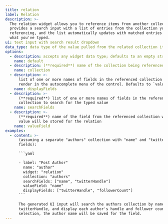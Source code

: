 ```yaml
---
title: relation
label: Relation
description: >-
  The relation widget allows you to reference items from another collection. It
  provides a search input with a list of entries from the collection you're
  referencing, and the list automatically updates with matched entries based on
  what you've typed.
ui: text input with search result dropdown
data_type: data type of the value pulled from the related collection item
options:
  - description: accepts any widget data type; defaults to an empty string
    name: default
  - description: (**required**) name of the collection being referenced (string)
    name: collection
  - description: >-
      list of one or more names of fields in the referenced collection that will
      render in the autocomplete menu of the control. Defaults to `valueField`.
    name: displayFields
  - description: >-
      (**required**) list of one or more names of fields in the referenced
      collection to search for the typed value
    name: searchFields
  - description: >-
      (**required**) name of the field from the referenced collection whose
      value will be stored for the relation
    name: valueField
examples:
  - content: >-
      (assuming a separate "authors" collection with "name" and "twitterHandle"
      fields):

      ```yaml

      - label: "Post Author"
        name: "author"
        widget: "relation"
        collection: "authors"
        searchFields: ["name", "twitterHandle"]
        valueField: "name"
        displayFields: ["twitterHandle", "followerCount"]
      ```

      The generated UI input will search the authors collection by name and
      twitterHandle, and display each author's handle and follower count. On
      selection, the author name will be saved for the field.
---
```


